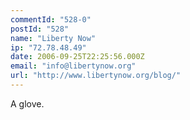 ```yaml
---
commentId: "528-0"
postId: "528"
name: "Liberty Now"
ip: "72.78.48.49"
date: 2006-09-25T22:25:56.000Z
email: "info@libertynow.org"
url: "http://www.libertynow.org/blog/"
---
```

<p>A glove.</p>